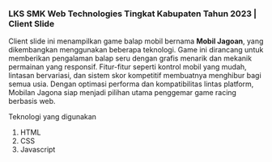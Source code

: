 ### LKS SMK Web Technologies  Tingkat Kabupaten Tahun 2023 | Client Slide
<p>
Client slide ini menampilkan game balap mobil bernama <b>Mobil Jagoan</b>, yang dikembangkan menggunakan beberapa teknologi. Game ini dirancang untuk memberikan pengalaman balap seru dengan grafis menarik dan mekanik permainan yang responsif. Fitur-fitur seperti kontrol mobil yang mudah, lintasan bervariasi, dan sistem skor kompetitif membuatnya menghibur bagi semua usia. Dengan optimasi performa dan kompatibilitas lintas platform, Mobilan Jagona siap menjadi pilihan utama penggemar game racing berbasis web.</p>
<p>Teknologi yang digunakan</p>
<ol>
  <li>HTML</li>
  <li>CSS</li>
  <li>Javascript</li>
</ol>

